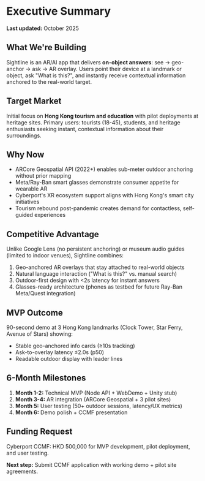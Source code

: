 # Executive Summary

**Last updated:** October 2025

## What We're Building

Sightline is an AR/AI app that delivers **on-object answers**: see → geo-anchor → ask → AR overlay. Users point their device at a landmark or object, ask "What is this?", and instantly receive contextual information anchored to the real-world target.

## Target Market

Initial focus on **Hong Kong tourism and education** with pilot deployments at heritage sites. Primary users: tourists (18-45), students, and heritage enthusiasts seeking instant, contextual information about their surroundings.

## Why Now

- ARCore Geospatial API (2022+) enables sub-meter outdoor anchoring without prior mapping
- Meta/Ray-Ban smart glasses demonstrate consumer appetite for wearable AR
- Cyberport's XR ecosystem support aligns with Hong Kong's smart city initiatives
- Tourism rebound post-pandemic creates demand for contactless, self-guided experiences

## Competitive Advantage

Unlike Google Lens (no persistent anchoring) or museum audio guides (limited to indoor venues), Sightline combines:
1. Geo-anchored AR overlays that stay attached to real-world objects
2. Natural language interaction ("What is this?" vs. manual search)
3. Outdoor-first design with <2s latency for instant answers
4. Glasses-ready architecture (phones as testbed for future Ray-Ban Meta/Quest integration)

## MVP Outcome

90-second demo at 3 Hong Kong landmarks (Clock Tower, Star Ferry, Avenue of Stars) showing:
- Stable geo-anchored info cards (≥10s tracking)
- Ask-to-overlay latency ≤2.0s (p50)
- Readable outdoor display with leader lines

## 6-Month Milestones

1. **Month 1-2:** Technical MVP (Node API + WebDemo + Unity stub)
2. **Month 3-4:** AR integration (ARCore Geospatial + 3 pilot sites)
3. **Month 5:** User testing (50+ outdoor sessions, latency/UX metrics)
4. **Month 6:** Demo polish + CCMF presentation

## Funding Request

Cyberport CCMF: HKD 500,000 for MVP development, pilot deployment, and user testing.

**Next step:** Submit CCMF application with working demo + pilot site agreements.


